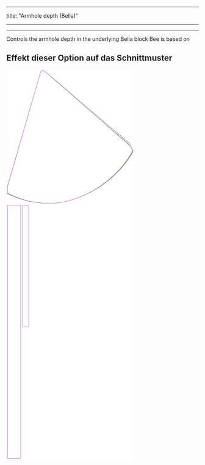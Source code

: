 - - -
title: "Armhole depth (Bella)"
- - -

---

Controls the armhole depth in the underlying Bella block Bee is based on

## Effekt dieser Option auf das Schnittmuster

![Dieses Bild zeigt den Effekt dieser Option, indem es mehrere Varianten überlagert, die einen anderen Wert für diese Option haben](bee_armholedepth_sample.svg "Effekt dieser Option auf das Schnittmuster")
